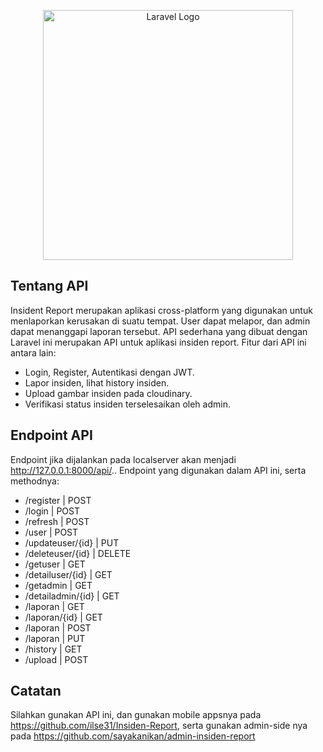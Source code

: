 <p align="center"><a href="https://laravel.com" target="_blank"><img src="https://raw.githubusercontent.com/laravel/art/master/logo-lockup/5%20SVG/2%20CMYK/1%20Full%20Color/laravel-logolockup-cmyk-red.svg" width="400" alt="Laravel Logo"></a></p>

## Tentang API
Insident Report merupakan aplikasi cross-platform yang digunakan untuk menlaporkan kerusakan di suatu tempat. User dapat melapor, dan admin dapat menanggapi laporan tersebut.
API sederhana yang dibuat dengan Laravel ini merupakan API untuk aplikasi insiden report. Fitur dari API ini antara lain:

- Login, Register, Autentikasi dengan JWT.
- Lapor insiden, lihat history insiden.
- Upload gambar insiden pada cloudinary.
- Verifikasi status insiden terselesaikan oleh admin.

## Endpoint API

Endpoint jika dijalankan pada localserver akan menjadi http://127.0.0.1:8000/api/.. Endpoint yang digunakan dalam API ini, serta methodnya:
- /register         | POST        
- /login            | POST        
- /refresh          | POST  
- /user             | POST
- /updateuser/{id}  | PUT
- /deleteuser/{id}  | DELETE
- /getuser          | GET
- /detailuser/{id}  | GET
- /getadmin         | GET
- /detailadmin/{id} | GET
- /laporan          | GET
- /laporan/{id}     | GET
- /laporan          | POST        
- /laporan          | PUT     
- /history          | GET         
- /upload           | POST        

## Catatan
Silahkan gunakan API ini, dan gunakan mobile appsnya pada https://github.com/ilse31/Insiden-Report, serta gunakan admin-side nya pada https://github.com/sayakanikan/admin-insiden-report
